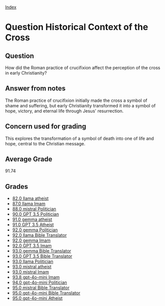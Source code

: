 
[Index](../../index.md)
# Question Historical Context of the Cross
## Question
How did the Roman practice of crucifixion affect the perception of the cross in early Christianity?

## Answer from notes
The Roman practice of crucifixion initially made the cross a symbol of shame and suffering, but early Christianity transformed it into a symbol of hope, victory, and eternal life through Jesus' resurrection.

## Concern used for grading
This explores the transformation of a symbol of death into one of life and hope, central to the Christian message.

## Average Grade
91.74

## Grades
 * [82.0 llama atheist](../answers/llama_atheist/Historical_Context_of_the_Cross.md)
 * [87.0 llama Imam](../answers/llama_Imam/Historical_Context_of_the_Cross.md)
 * [88.0 mistral Politician](../answers/mistral_Politician/Historical_Context_of_the_Cross.md)
 * [90.0 GPT 3.5 Politician](../answers/GPT_3.5_Politician/Historical_Context_of_the_Cross.md)
 * [91.0 gemma atheist](../answers/gemma_atheist/Historical_Context_of_the_Cross.md)
 * [91.0 GPT 3.5 Atheist](../answers/GPT_3.5_Atheist/Historical_Context_of_the_Cross.md)
 * [92.0 gemma Politician](../answers/gemma_Politician/Historical_Context_of_the_Cross.md)
 * [92.0 llama Bible Translator](../answers/llama_Bible_Translator/Historical_Context_of_the_Cross.md)
 * [92.0 gemma Imam](../answers/gemma_Imam/Historical_Context_of_the_Cross.md)
 * [92.0 GPT 3.5 Imam](../answers/GPT_3.5_Imam/Historical_Context_of_the_Cross.md)
 * [93.0 gemma Bible Translator](../answers/gemma_Bible_Translator/Historical_Context_of_the_Cross.md)
 * [93.0 GPT 3.5 Bible Translator](../answers/GPT_3.5_Bible_Translator/Historical_Context_of_the_Cross.md)
 * [93.0 llama Politician](../answers/llama_Politician/Historical_Context_of_the_Cross.md)
 * [93.0 mistral atheist](../answers/mistral_atheist/Historical_Context_of_the_Cross.md)
 * [93.0 mistral Imam](../answers/mistral_Imam/Historical_Context_of_the_Cross.md)
 * [93.8 gpt-4o-mini Imam](../answers/gpt-4o-mini_Imam/Historical_Context_of_the_Cross.md)
 * [94.0 gpt-4o-mini Politician](../answers/gpt-4o-mini_Politician/Historical_Context_of_the_Cross.md)
 * [95.0 mistral Bible Translator](../answers/mistral_Bible_Translator/Historical_Context_of_the_Cross.md)
 * [95.0 gpt-4o-mini Bible Translator](../answers/gpt-4o-mini_Bible_Translator/Historical_Context_of_the_Cross.md)
 * [95.0 gpt-4o-mini Atheist](../answers/gpt-4o-mini_Atheist/Historical_Context_of_the_Cross.md)
